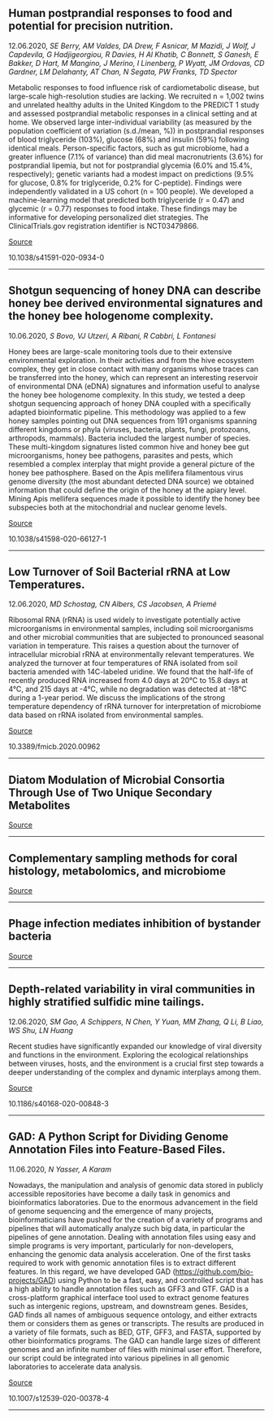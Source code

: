 ## Human postprandial responses to food and potential for precision nutrition.
 12.06.2020, _SE Berry, AM Valdes, DA Drew, F Asnicar, M Mazidi, J Wolf, J Capdevila, G Hadjigeorgiou, R Davies, H Al Khatib, C Bonnett, S Ganesh, E Bakker, D Hart, M Mangino, J Merino, I Linenberg, P Wyatt, JM Ordovas, CD Gardner, LM Delahanty, AT Chan, N Segata, PW Franks, TD Spector_


Metabolic responses to food influence risk of cardiometabolic disease, but large-scale high-resolution studies are lacking. We recruited n = 1,002 twins and unrelated healthy adults in the United Kingdom to the PREDICT 1 study and assessed postprandial metabolic responses in a clinical setting and at home. We observed large inter-individual variability (as measured by the population coefficient of variation (s.d./mean, %)) in postprandial responses of blood triglyceride (103%), glucose (68%) and insulin (59%) following identical meals. Person-specific factors, such as gut microbiome, had a greater influence (7.1% of variance) than did meal macronutrients (3.6%) for postprandial lipemia, but not for postprandial glycemia (6.0% and 15.4%, respectively); genetic variants had a modest impact on predictions (9.5% for glucose, 0.8% for triglyceride, 0.2% for C-peptide). Findings were independently validated in a US cohort (n = 100 people). We developed a machine-learning model that predicted both triglyceride (r = 0.47) and glycemic (r = 0.77) responses to food intake. These findings may be informative for developing personalized diet strategies. The ClinicalTrials.gov registration identifier is NCT03479866.

[Source](https://www.nature.com/articles/s41591-020-0934-0)

10.1038/s41591-020-0934-0

---

## Shotgun sequencing of honey DNA can describe honey bee derived environmental signatures and the honey bee hologenome complexity.
 10.06.2020, _S Bovo, VJ Utzeri, A Ribani, R Cabbri, L Fontanesi_


Honey bees are large-scale monitoring tools due to their extensive environmental exploration. In their activities and from the hive ecosystem complex, they get in close contact with many organisms whose traces can be transferred into the honey, which can represent an interesting reservoir of environmental DNA (eDNA) signatures and information useful to analyse the honey bee hologenome complexity. In this study, we tested a deep shotgun sequencing approach of honey DNA coupled with a specifically adapted bioinformatic pipeline. This methodology was applied to a few honey samples pointing out DNA sequences from 191 organisms spanning different kingdoms or phyla (viruses, bacteria, plants, fungi, protozoans, arthropods, mammals). Bacteria included the largest number of species. These multi-kingdom signatures listed common hive and honey bee gut microorganisms, honey bee pathogens, parasites and pests, which resembled a complex interplay that might provide a general picture of the honey bee pathosphere. Based on the Apis mellifera filamentous virus genome diversity (the most abundant detected DNA source) we obtained information that could define the origin of the honey at the apiary level. Mining Apis mellifera sequences made it possible to identify the honey bee subspecies both at the mitochondrial and nuclear genome levels.

[Source](https://www.nature.com/articles/s41598-020-66127-1)

10.1038/s41598-020-66127-1

---

## Low Turnover of Soil Bacterial rRNA at Low Temperatures.
 12.06.2020, _MD Schostag, CN Albers, CS Jacobsen, A Priemé_


Ribosomal RNA (rRNA) is used widely to investigate potentially active microorganisms in environmental samples, including soil microorganisms and other microbial communities that are subjected to pronounced seasonal variation in temperature. This raises a question about the turnover of intracellular microbial rRNA at environmentally relevant temperatures. We analyzed the turnover at four temperatures of RNA isolated from soil bacteria amended with 14C-labeled uridine. We found that the half-life of recently produced RNA increased from 4.0 days at 20°C to 15.8 days at 4°C, and 215 days at -4°C, while no degradation was detected at -18°C during a 1-year period. We discuss the implications of the strong temperature dependency of rRNA turnover for interpretation of microbiome data based on rRNA isolated from environmental samples.

[Source](https://doi.org/10.3389/fmicb.2020.00962)

10.3389/fmicb.2020.00962

---

## Diatom Modulation of Microbial Consortia Through Use of Two Unique Secondary Metabolites

[Source](https://doi.org/10.1101/2020.06.11.144840)

---

## Complementary sampling methods for coral histology, metabolomics, and microbiome

[Source](https://doi.org/10.1111/2041-210X.13431)

---

## Phage infection mediates inhibition of bystander bacteria

[Source](https://doi.org/10.1101/2020.05.11.077669)

---

## Depth-related variability in viral communities in highly stratified sulfidic mine tailings.
 12.06.2020, _SM Gao, A Schippers, N Chen, Y Yuan, MM Zhang, Q Li, B Liao, WS Shu, LN Huang_


Recent studies have significantly expanded our knowledge of viral diversity and functions in the environment. Exploring the ecological relationships between viruses, hosts, and the environment is a crucial first step towards a deeper understanding of the complex and dynamic interplays among them.

[Source](https://microbiomejournal.biomedcentral.com/articles/10.1186/s40168-020-00848-3)

10.1186/s40168-020-00848-3

---

## GAD: A Python Script for Dividing Genome Annotation Files into Feature-Based Files.
 11.06.2020, _N Yasser, A Karam_


Nowadays, the manipulation and analysis of genomic data stored in publicly accessible repositories have become a daily task in genomics and bioinformatics laboratories. Due to the enormous advancement in the field of genome sequencing and the emergence of many projects, bioinformaticians have pushed for the creation of a variety of programs and pipelines that will automatically analyze such big data, in particular the pipelines of gene annotation. Dealing with annotation files using easy and simple programs is very important, particularly for non-developers, enhancing the genomic data analysis acceleration. One of the first tasks required to work with genomic annotation files is to extract different features. In this regard, we have developed GAD (https://github.com/bio-projects/GAD) using Python to be a fast, easy, and controlled script that has a high ability to handle annotation files such as GFF3 and GTF. GAD is a cross-platform graphical interface tool used to extract genome features such as intergenic regions, upstream, and downstream genes. Besides, GAD finds all names of ambiguous sequence ontology, and either extracts them or considers them as genes or transcripts. The results are produced in a variety of file formats, such as BED, GTF, GFF3, and FASTA, supported by other bioinformatics programs. The GAD can handle large sizes of different genomes and an infinite number of files with minimal user effort. Therefore, our script could be integrated into various pipelines in all genomic laboratories to accelerate data analysis.

[Source](https://link.springer.com/article/10.1007/s12539-020-00378-4)

10.1007/s12539-020-00378-4

---

